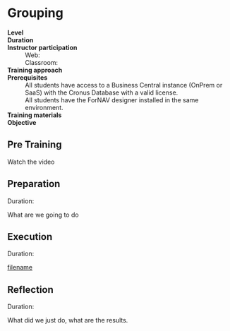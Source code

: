 # Grouping
<dl>
  <dt><b>Level</b></dt>
  <dd></dd>
  <dt><b>Duration</b></dt>
  <dd></dd>
  <dt><b>Instructor participation</b></dt>
  <dd>Web: <br>Classroom: </dd>
  <dt><b>Training approach</b></dt>
  <dd></dd>
  <dt><b>Prerequisites</b></dt>
  <dd>All students have access to a Business Central instance (OnPrem or SaaS) with the Cronus Database with a valid license. <br> All students have the ForNAV designer installed in the same environment.</dd>
  <dt><b>Training materials</b></dt>
  <dd></dd>
  <dt><b>Objective</b></dt>
  <dd></dd>
</dl>

## Pre Training
Watch the video []()

## Preparation
Duration:

What are we going to do

## Execution
Duration:

[filename](../../Exercises/Grouping.Exercise.md ':include')

## Reflection
Duration:

What did we just do, what are the results.
